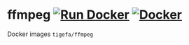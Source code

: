 # ffmpeg [![Run Docker](https://github.com/tigefa4u/ffmpeg/actions/workflows/docker.yml/badge.svg)](https://github.com/tigefa4u/ffmpeg/actions/workflows/docker.yml) [![Docker](https://github.com/tigefa4u/ffmpeg/actions/workflows/docker-publish.yml/badge.svg)](https://github.com/tigefa4u/ffmpeg/actions/workflows/docker-publish.yml)

Docker images `tigefa/ffmpeg`

